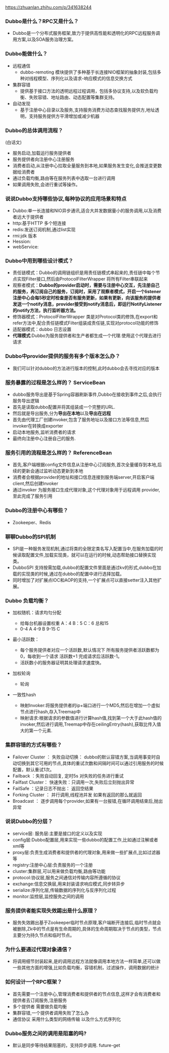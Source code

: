https://zhuanlan.zhihu.com/p/341638244

### Dubbo是什么？RPC又是什么？

- Dubbo是一个分布式服务框架,致力于提供高性能和透明化的RPC远程服务调用方案,以及SOA服务治理方案。

### Dubbo能做什么？

- 远程通信
    - dubbo-remoting 模块提供了多种基于长连接NIO框架的抽象封装,包括多种对线程模型、序列化以及请求-响应模式的信息交换方式
- 集群容错
    - 提供基于接口方法的透明远程过程调用，包括多协议支持,以及软负载均衡、失败容错、地址路由、动态配置等集群支持。
- 自动发现
    - 基于注册中心目录以及服务,支持服务消费方动态查找服务提供方,地址透明，支持服务提供方平滑增加或减少机器

### Dubbo的总体调用流程？

(白话文)

- 服务启动,加载运行服务提供者
- 服务提供者向注册中心注册服务
- 消费者启动,从注册中心拉取全量服务到本地,如果服务发生变化,会推送变更数据给消费者
- 通过负载均衡,路由等在服务列表中选取一台进行调用
- 如果调用失败,会进行重试等操作。

### 说说Dubbo支持哪些协议,每种协议的应用场景和特点

- Dubbo:单一长连接和NIO异步通讯,适合大并发数据量小的服务调用,以及消费者远大于提供者
- http:基于HTTP 多个短连接
- redis:发送订阅机制,通过list实现
- rmi:jdk 版本
- Hession:
- webService:

### Dubbo中用到哪些设计模式？

- 责任链模式：Dubbo的调用链组织是用责任链模式串起来的,责任链中每个节点实现Filter接口,然后由ProtocolFilterWrapper 将所有Filter串联起来
- 观察者模式：**Dubbo的provider启动时，需要与注册中心交互，先注册自己的服务，再订阅自己的服务，订阅时，采用了观察者模式，开启一个listener
  注册中心会每5秒定时检查是否有服务更新，如果有更新，向该服务的提供者发送一个notify消息，provider接受到notify消息后，即运行NotifyListener的notify方法，执行监听器方法。**
- 修饰器模式：ProtocolFilterWrapper 类是对Protocol类的修饰,在export和refer方法中,配合责任链模式Filter组装成责任链,实现对protocol功能的修饰
- 适配器模式：dubbo 日志设置
- **代理模式**:Dubbo为服务提供者和生产者都生成一个代理.使用这个代理去进行请求

### Dubbo中provider提供的服务有多个版本怎么办？

- 我们可以针对dubbo的方法进行版本的控制,此时dubbo会去寻找对应的版本

### 服务暴露的过程是怎么样的？ ServiceBean

- dubbo服务导出是基于Spring容器刷新事件,Dubbo在接收到事件之后,会执行服务导出逻辑
- 首先是读取dubbo配置并将其组装成一个完整的URL.
- 然后就是导出服务,分为**导出在本地**以及**导出在远程**
- 首先由代理工厂创建invoker,包含了服务地址以及接口方法等信息,然后invoker在转换成exporter
- 启动本地服务,监听消费者的请求
- 最终向注册中心注册自己的服务.

### 服务引用的流程是怎么样的？ ReferenceBean

- 首先,客户端根据config文件信息从注册中心订阅服务,首次全量缓存到本地,后续的更新会通过监听动态更新到本地
- 消费者会根据provider的地址和接口信息连接到服务端server,开启客户端client,然后创建Invoker
- 通过invoker 为服务接口生成代理对象,这个代理对象用于远程调用 provider,至此完成了服务引用

### Dubbo的注册中心有哪些？

- Zookeeper、Redis

### 聊聊Dubbo的SPI机制

- SPI是一种服务发现机制,通过将类的全限定类名写入配置当中,在服务加载的时候读取配置文件,加载实现类，就可以在运行的时候,动态帮助接口替换实现类。
- DubboSPI 支持按需加载,dubbo的配置文件里面是通过kv的形式,dubbo在加载的实现类的时候,通过在dubbo的配置中进行选择加载。
- 同时增加了对扩展点IOC和AOP的支持,一个扩展点可以直接setter注入其他扩展。

### Dubbo 负载均衡？

- 加权随机：请求均匀分配
  - 给每台机器设置权重 A：4 B：5 C：6 总和15
  - 0-4 A 4-9 B 9-15 C

- 最小活跃数：
  - 每个服务提供者对应一个活跃数,默认情况下 所有服务提供者活跃数都为0，每收到一个请求 活跃数+1 完成请求后活跃数-1。
  - 活跃数小的服务器证明其处理请求速度快。

- 加权轮询
  - 轮询

- 一致性hash
  - 映射Invoker:将服务提供者的ip+端口进行一个MD5,然后在增加一个虚拟节点进行hash,存入Treemap中
  - 映射请求:根据请求的参数值进行计算hash值,找到第一个大于此hash值的invoker,然后进行调用,Treemap中存在ceilingEntry(hash),获取比传入值大的第一个元素.

### 集群容错的方式有哪些？

- Failover Cluster ： 失败自动切换： dubbo的默认容错方案,当调用事变时自动切换到其它可用的节点,具体的重试次数和间隔时间可以通过引用服务的时候 配置，默认重试1次。
- Failback ：失败自动回复, 定时5s 对失败的任务进行重试
- Failfast Cluster： 快速失败：只调用一次,失败后立刻抛出异常
- FailSafe ：记录日志不抛出： 返回空结果
- Forking Cluster ： 并行调用,线程池并发 如果有返回的那么就返回
- Broadcast ： 逐步调用每个provider,如果有一台报错,在循环调用结束后,抛出异常

### 说说Dubbo的分层？

- service层: 服务层:主要是接口的定义以及实现
- config层:Dubbo配置层,用来实现一些dubbo的配置工作,比如通过注解或者xml等
- proxy层:负责生成消费者和提供者的代理对象,用来做一些扩展点,比如过滤器等
- registry:注册中心层:负责服务的一个注册
- cluster:集群层,可以用来做负载均衡,路由等功能
- protocol:协议层,服务之间通信对传输内容所遵循的协议
- exchange:信息交换层,用来封装请求响应模式,同步转异步
- serialize:序列化层,传输数据的序列化与反序列化过程
- monitor:监控层,监控服务之间的调用

### 服务提供者能实现失效踢出是什么原理？

- 服务失效踢出基于Zookeeper临时节点原理,客户端断开连接后,临时节点就会被删除,Zk中的节点是有生命周期的,具体的生命周期取决于节点的类型，节点主要分为持久节点和临时节点。

### 为什么要通过代理对象通信？

- 将调用细节封装起来,是的调用远程方法就像调用本地方法一样简单,还可以做一些其他方面的增强,比如负载均衡，容错机制，过滤操作，调用数据的统计

### 如何设计一个RPC框架？

- 首先需要一个注册中心,管理消费者和提供者的节点信息,这样才会有消费者和提供者去订阅服务,注册服务
- 多个提供者 需要做负载均衡
- 集群容错,一个提供者调用失败了怎么办
- 通信协议 采用什么类型的网络传输 以及什么方式序列化

### Dubbo服务之间的调用是阻塞的吗?

- 默认是同步等待结果阻塞的，支持异步调用. future-get
